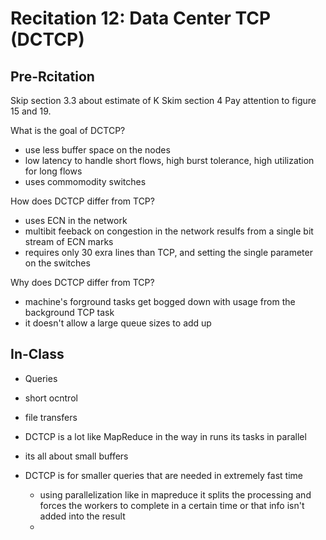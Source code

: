 # Recitation 12: Data Center TCP (DCTCP)

## Pre-Rcitation
Skip section 3.3 about estimate of K
Skim section 4
Pay attention to figure 15 and 19.

What is the goal of DCTCP?

- use less buffer space on the nodes
- low latency to handle short flows, high burst tolerance, high utilization for
    long flows
- uses commomodity switches


How does DCTCP differ from TCP?

- uses ECN in the network
- multibit feeback on congestion in the network resulfs from a single bit
    stream of ECN marks
- requires only 30 exra lines than TCP, and setting the single parameter on the
    switches

Why does DCTCP differ from TCP?

- machine's forground tasks get bogged down with usage from the background TCP task
- it doesn't allow a large queue sizes to add up

## In-Class

- Queries
- short ocntrol
- file transfers

- DCTCP is a lot like MapReduce in the way in runs its tasks in parallel
- its all about small buffers
- DCTCP is for smaller queries that are needed in extremely fast time
    - using parallelization like in mapreduce it splits the processing and
        forces the workers to complete in a certain time or that info isn't
        added into the result
    -
